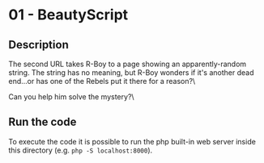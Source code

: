 # 01 - BeautyScript
## Description
The second URL takes R-Boy to a page showing an apparently-random string. The string has no meaning, but R-Boy wonders if it's another dead end…or has one of the Rebels put it there for a reason?\

Can you help him solve the mystery?\

## Run the code
To execute the code it is possible to run the php built-in web server inside this directory (e.g. `php -S localhost:8000`).